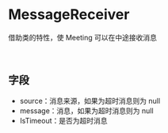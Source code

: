 # MessageReceiver

借助类的特性，使 Meeting 可以在中途接收消息

<br>

## 字段
- source：消息来源，如果为超时消息则为 null
- message：消息，如果为超时消息则为 null
- IsTimeout：是否为超时消息